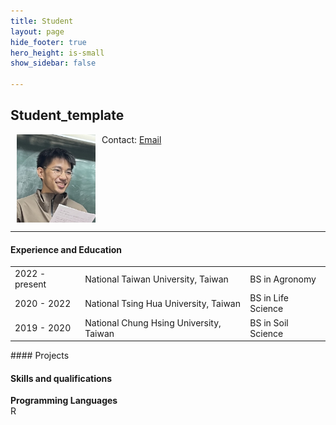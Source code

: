 ```yaml
---
title: Student
layout: page
hide_footer: true
hero_height: is-small
show_sidebar: false

---
```


## Student_template

<img src="/img/chien_en_liao.jpeg" align="left" hspace="10" width="25%">

Contact:
<i class="fas fa-at"></i> [Email](mailto:liaohabbit@gmail.com)  

<!--
<i class="fab fa-github"></i> [Github]()  
<i class="fab fa-linkedin"></i> [LinkedIn]()
<i class="fab fa-google"></i> [Google Scholar]()  
-->

<br clear="all">
<hr class="solid">

#### Experience and Education
<table>
  <tbody>
    <tr>
      <td> 2022 - present </td>
      <td> National Taiwan University, Taiwan </td>
      <td> BS in Agronomy</td>
    </tr>
     <tr>
      <td> 2020 - 2022 </td>
      <td> National Tsing Hua University, Taiwan </td>
      <td> BS in Life Science </td>
    </tr>
     <tr>
      <td> 2019 - 2020 </td>
      <td> National Chung Hsing University, Taiwan </td>
      <td> BS in Soil Science </td>
    </tr>
  </tbody>
</table>
#### Projects

#### Skills and qualifications

**Programming Languages** <br>
R
